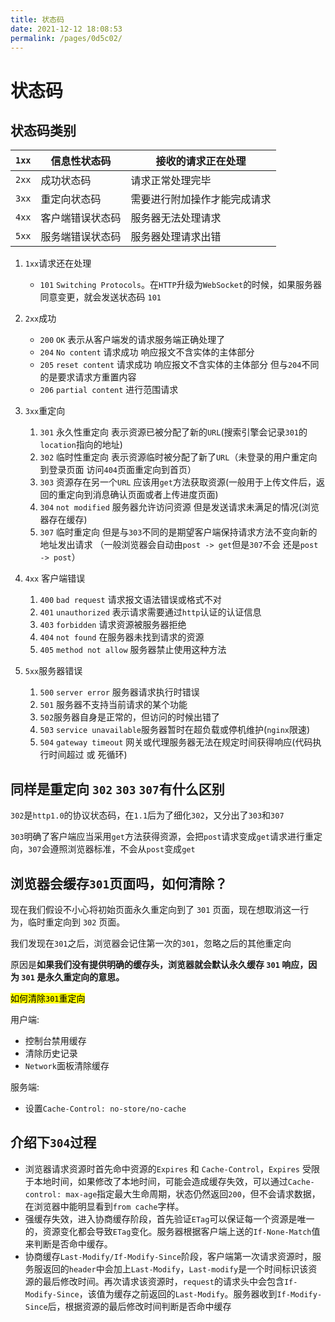 ```yaml
---
title: 状态码
date: 2021-12-12 18:08:53
permalink: /pages/0d5c02/
---
```


# 状态码

## 状态码类别

| `1xx` | 信息性状态码     | 接收的请求正在处理           |
| ----- | ---------------- | ---------------------------- |
| `2xx` | 成功状态码       | 请求正常处理完毕             |
| `3xx` | 重定向状态码     | 需要进行附加操作才能完成请求 |
| `4xx` | 客户端错误状态码 | 服务器无法处理请求           |
| `5xx` | 服务端错误状态码 | 服务器处理请求出错           |

1. `1xx`请求还在处理
   - `101` `Switching Protocols`。在`HTTP`升级为`WebSocket`的时候，如果服务器同意变更，就会发送状态码 `101`
   
1. `2xx`成功
   - `200` `OK` 表示从客户端发的请求服务端正确处理了
   - `204` `No content` 请求成功 响应报文不含实体的主体部分
   - `205` `reset content` 请求成功 响应报文不含实体的主体部分 但与`204`不同的是要求请求方重置内容
   - `206` `partial content` 进行范围请求
1. `3xx`重定向
   1. `301` 永久性重定向 表示资源已被分配了新的`URL`(搜索引擎会记录`301`的`location`指向的地址)
   1. `302` 临时性重定向 表示资源临时被分配了新了`URL`（未登录的用户重定向到登录页面 访问`404`页面重定向到首页）
   1. `303` 资源存在另一个`URL` 应该用`get`方法获取资源(一般用于上传文件后，返回的重定向到消息确认页面或者上传进度页面)
   1. `304` `not modified` 服务器允许访问资源 但是发送请求未满足的情况(浏览器存在缓存)
   1. `307` 临时重定向 但是与`303`不同的是期望客户端保持请求方法不变向新的地址发出请求 （一般浏览器会自动由`post -> get`但是`307`不会 还是`post -> post`）
1. `4xx` 客户端错误
   1. `400` `bad request` 请求报文语法错误或格式不对
   1. `401` `unauthorized` 表示请求需要通过`http`认证的认证信息
   1. `403` `forbidden` 请求资源被服务器拒绝
   1. `404` `not found` 在服务器未找到请求的资源
   1. `405` `method not allow` 服务器禁止使用这种方法
1. `5xx`服务器错误
   1. `500` `server error` 服务器请求执行时错误
   1. `501` 服务器不支持当前请求的某个功能
   1. `502`服务器自身是正常的，但访问的时候出错了
   1. `503` `service unavailable`服务器暂时在超负载或停机维护(`nginx`限速)
   1. `504` `gateway timeout` 网关或代理服务器无法在规定时间获得响应(代码执行时间超过 或 死循环)




## 同样是重定向 `302` `303` `307`有什么区别

`302`是`http1.0`的协议状态码，在`1.1`后为了细化`302`，又分出了`303`和`307`

`303`明确了客户端应当采用`get`方法获得资源，会把`post`请求变成`get`请求进行重定向，`307`会遵照浏览器标准，不会从`post`变成`get`

## 浏览器会缓存`301`页面吗，如何清除？

现在我们假设不小心将初始页面永久重定向到了 `301` 页面，现在想取消这一行为，临时重定向到 `302` 页面。

我们发现在`301`之后，浏览器会记住第一次的`301`，忽略之后的其他重定向

原因是**如果我们没有提供明确的缓存头，浏览器就会默认永久缓存 `301` 响应，因为 `301` 是永久重定向的意思。**

<mark>如何清除`301`重定向</mark>

用户端:

- 控制台禁用缓存
- 清除历史记录
- `Network`面板清除缓存

服务端:

- 设置`Cache-Control: no-store/no-cache`

## 介绍下`304`过程

- 浏览器请求资源时首先命中资源的`Expires` 和 `Cache-Control`，`Expires` 受限于本地时间，如果修改了本地时间，可能会造成缓存失效，可以通过`Cache-control: max-age`指定最大生命周期，状态仍然返回`200`，但不会请求数据，在浏览器中能明显看到`from cache`字样。
- 强缓存失效，进入协商缓存阶段，首先验证`ETag`可以保证每一个资源是唯一的，资源变化都会导致`ETag`变化。服务器根据客户端上送的`If-None-Match`值来判断是否命中缓存。
- 协商缓存`Last-Modify/If-Modify-Since`阶段，客户端第一次请求资源时，服务服返回的`header`中会加上`Last-Modify`，`Last-modify`是一个时间标识该资源的最后修改时间。再次请求该资源时，`request`的请求头中会包含`If-Modify-Since`，该值为缓存之前返回的`Last-Modify`。服务器收到`If-Modify-Since`后，根据资源的最后修改时间判断是否命中缓存
